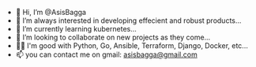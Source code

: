 - 👋 Hi, I’m @AsisBagga
- 👀 I’m always interested in developing effecient and robust products...
- 🌱 I’m currently learning kubernetes...
- 💞️ I’m looking to collaborate on new projects as they come...
- 🐱‍🚀 I'm good with Python, Go, Ansible, Terraform, Django, Docker, etc...
- 📫 you can contact me on gmail: asisbagga@gmail.com 
